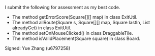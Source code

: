 I submit the following for assessment as my best code.

* The method getErrorScore(Square[][] map) in class ExitUtil.
* The method allRoute(Square s, Square[][] map, Square lastIn, List<Square> alreadyGet) in class ExitUtil.
* The method setOnMouseClicked() in class DraggableTile.
* The method isValidPlacement(Square square) in class Board.



Signed: Yue Zhang (u6797258)

